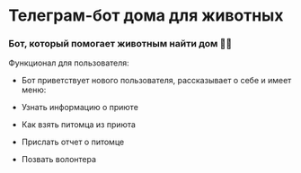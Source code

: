 # Телеграм-бот дома для животных #

### Бот, который помогает животным найти дом 🐶🐱 ###

Функционал для пользователя:

- Бот приветствует нового пользователя, рассказывает о себе и имеет меню:

- Узнать информацию о приюте

- Как взять питомца из приюта

- Прислать отчет о питомце

- Позвать волонтера
